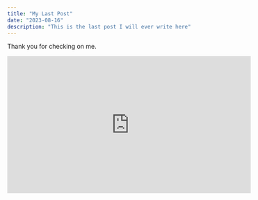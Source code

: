 ```yaml
---
title: "My Last Post"
date: "2023-08-16"
description: "This is the last post I will ever write here"
---
```


Thank you for checking on me.

<iframe width="560" height="315" src="https://www.youtube.com/embed/WUl9NPPMx8s" title="YouTube video player" frameborder="0" allow="accelerometer; autoplay; clipboard-write; encrypted-media; gyroscope; picture-in-picture; web-share" allowfullscreen></iframe>
